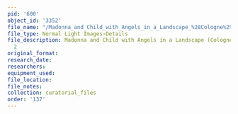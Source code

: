 ```yaml
---
pid: '600'
object_id: '3352'
file_name: "/Madonna_and_Child_with_Angels_in_a_Landscape_%28Cologne%29_detail_2.jpg"
file_type: Normal Light Images›Details
file_description: Madonna and Child with Angels in a Landscape (Cologne) - Detail
  2
original_format:
research_date:
researchers:
equipment_used:
file_location:
file_notes:
collection: curatorial_files
order: '137'
---
```

